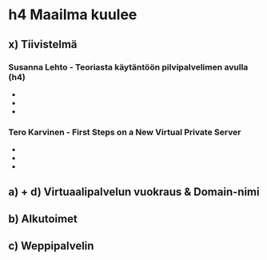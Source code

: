 # h4 Maailma kuulee

## x) Tiivistelmä

### Susanna Lehto - Teoriasta käytäntöön pilvipalvelimen avulla (h4)
-
-
-

### Tero Karvinen - First Steps on a New Virtual Private Server
-
-
-

## a) + d) Virtuaalipalvelun vuokraus & Domain-nimi

## b) Alkutoimet

## c) Weppipalvelin
